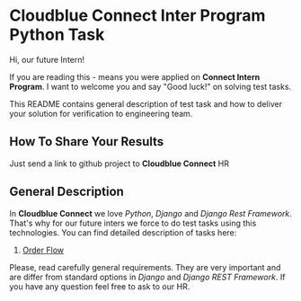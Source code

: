 # Cloudblue Connect Inter Program Python Task

Hi, our future Intern!

If you are reading this - means you were applied on **Connect Intern Program**. I want to welcome you and say "Good luck!" on solving test tasks.

This README contains general description of test task and how to deliver your solution for verification to engineering team.

## How To Share Your Results

Just send a link to github project to **Cloudblue Connect** HR

## General Description

In **Cloudblue Connect** we love *Python*, *Django* and *Django Rest Framework*. That's why for our future inters we force to do test tasks using this technologies.
You can find detailed description of tasks here:
1. [Order Flow](/001_order_flow.md)

Please, read carefully general requirements. They are very important and are differ from standard options in *Django* and *Django REST Framework*. If you have any question feel free to ask to our HR.
